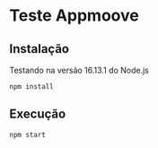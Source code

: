 # Teste Appmoove

## Instalação
Testando na versão 16.13.1 do Node.js
```
npm install
```
## Execução
```
npm start
```